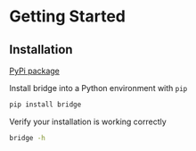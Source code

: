 # Getting Started

## Installation

[PyPi package](https://pypi.org/project/python-bridge/)


Install bridge into a Python environment with `pip`

```bash
pip install bridge
```

Verify your installation is working correctly
```bash
bridge -h
```
